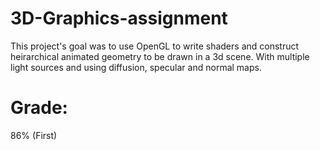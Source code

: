 # 3D-Graphics-assignment

This project's goal was to use OpenGL to write shaders and construct heirarchical animated geometry to be drawn in a 3d scene. With multiple light sources and using diffusion, specular and normal maps.

# Grade:
86% (First)
